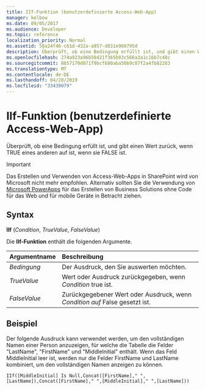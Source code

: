 ```yaml
---
title: IIf-Funktion (benutzerdefinierte Access-Web-App)
manager: kelbow
ms.date: 09/05/2017
ms.audience: Developer
ms.topic: reference
localization_priority: Normal
ms.assetid: 58a24f46-c61d-432a-a957-d831e960795d
description: Überprüft, ob eine Bedingung erfüllt ist, und gibt einen Wert zurück, wenn TRUE eines anderen auf ist, wenn sie FALSE ist.
ms.openlocfilehash: 274a923a96b58421f365b03c566a3a1c16b7c48c
ms.sourcegitcommit: 8657170d071f9bcf680aba50b9c07f2a4fb82283
ms.translationtype: MT
ms.contentlocale: de-DE
ms.lasthandoff: 04/28/2019
ms.locfileid: "33439079"
---
```

# <a name="iif-function-access-custom-web-app"></a>IIf-Funktion (benutzerdefinierte Access-Web-App)

Überprüft, ob eine Bedingung erfüllt ist, und gibt einen Wert zurück, wenn TRUE eines anderen auf ist, wenn sie FALSE ist.
  
> [!IMPORTANT]
> Das Erstellen und Verwenden von Access-Web-Apps in SharePoint wird von Microsoft nicht mehr empfohlen. Alternativ sollten Sie die Verwendung von [Microsoft PowerApps](https://powerapps.microsoft.com/en-us/) für das Erstellen von Business Solutions ohne Code für das Web und für mobile Geräte in Betracht ziehen. 
  
## <a name="syntax"></a>Syntax

**IIf** (*Condition*, *TrueValue*, *FalseValue*) 
  
Die **IIf-Funktion** enthält die folgenden Argumente. 
  
|**Argumentname**|**Beschreibung**|
|:-----|:-----|
| *Bedingung*  <br/> |Der Ausdruck, den Sie auswerten möchten.  <br/> |
| *TrueValue*  <br/> |Wert oder Ausdruck zurückgegeben, wenn  *Condition*  true ist.  <br/> |
| *FalseValue*  <br/> |Zurückgegebener Wert oder Ausdruck, wenn  *Condition auf*  False gesetzt ist.  <br/> |
   
## <a name="example"></a>Beispiel

Der folgende Ausdruck kann verwendet werden, um den vollständigen Namen einer Person anzuzeigen, für welche die Tabelle die Felder "LastName", "FirstName" und "MiddleInitial" enthält. Wenn das Feld MiddleInitial leer ist, werden nur die Felder FirstName und LastName kombiniert, um den vollständigen Namen anzeigen zu können.
  
`IIf([MiddleInitial] Is Null,Concat([FirstName]," ",[LastName]),Concat([FirstName]," ",[MiddleInitial]," ",[LastName]))`


